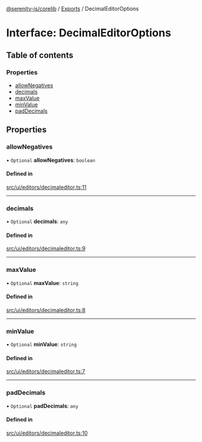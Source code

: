 [@serenity-is/corelib](../README.md) / [Exports](../modules.md) / DecimalEditorOptions

# Interface: DecimalEditorOptions

## Table of contents

### Properties

- [allowNegatives](DecimalEditorOptions.md#allownegatives)
- [decimals](DecimalEditorOptions.md#decimals)
- [maxValue](DecimalEditorOptions.md#maxvalue)
- [minValue](DecimalEditorOptions.md#minvalue)
- [padDecimals](DecimalEditorOptions.md#paddecimals)

## Properties

### allowNegatives

• `Optional` **allowNegatives**: `boolean`

#### Defined in

[src/ui/editors/decimaleditor.ts:11](https://github.com/serenity-is/serenity/blob/master/packages/corelib/src/ui/editors/decimaleditor.ts#L11)

___

### decimals

• `Optional` **decimals**: `any`

#### Defined in

[src/ui/editors/decimaleditor.ts:9](https://github.com/serenity-is/serenity/blob/master/packages/corelib/src/ui/editors/decimaleditor.ts#L9)

___

### maxValue

• `Optional` **maxValue**: `string`

#### Defined in

[src/ui/editors/decimaleditor.ts:8](https://github.com/serenity-is/serenity/blob/master/packages/corelib/src/ui/editors/decimaleditor.ts#L8)

___

### minValue

• `Optional` **minValue**: `string`

#### Defined in

[src/ui/editors/decimaleditor.ts:7](https://github.com/serenity-is/serenity/blob/master/packages/corelib/src/ui/editors/decimaleditor.ts#L7)

___

### padDecimals

• `Optional` **padDecimals**: `any`

#### Defined in

[src/ui/editors/decimaleditor.ts:10](https://github.com/serenity-is/serenity/blob/master/packages/corelib/src/ui/editors/decimaleditor.ts#L10)
